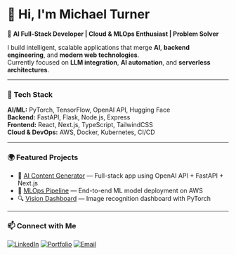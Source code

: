 # 👋 Hi, I'm Michael Turner

🚀 **AI Full-Stack Developer | Cloud & MLOps Enthusiast | Problem Solver**

I build intelligent, scalable applications that merge **AI**, **backend engineering**, and **modern web technologies**.  
Currently focused on **LLM integration**, **AI automation**, and **serverless architectures**.

---

### 🧠 Tech Stack
**AI/ML:** PyTorch, TensorFlow, OpenAI API, Hugging Face  
**Backend:** FastAPI, Flask, Node.js, Express  
**Frontend:** React, Next.js, TypeScript, TailwindCSS  
**Cloud & DevOps:** AWS, Docker, Kubernetes, CI/CD  

---

### 🌍 Featured Projects
- 🧩 [AI Content Generator](https://github.com/yourusername/ai-content-generator) — Full-stack app using OpenAI API + FastAPI + Next.js  
- 🎯 [MLOps Pipeline](https://github.com/yourusername/mlops-pipeline) — End-to-end ML model deployment on AWS  
- 🔍 [Vision Dashboard](https://github.com/yourusername/vision-dashboard) — Image recognition dashboard with PyTorch  

---

### 📫 Connect with Me
[![LinkedIn](https://img.shields.io/badge/LinkedIn-blue?logo=linkedin&logoColor=white)](https://linkedin.com/in/michaelturner)
[![Portfolio](https://img.shields.io/badge/Portfolio-black?logo=githubpages&logoColor=white)](https://yourwebsite.com)
[![Email](https://img.shields.io/badge/Email-Contact-brightgreen)](mailto:your.email@example.com)
